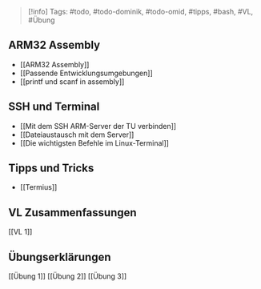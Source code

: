 
> [!info] 
> Tags: #todo, #todo-dominik, #todo-omid, #tipps, #bash, #VL, #Übung 
## ARM32 Assembly
- [[ARM32 Assembly]]
- [[Passende Entwicklungsumgebungen]]
- [[printf und scanf in assembly]]
## SSH und Terminal
- [[Mit dem SSH ARM-Server der TU verbinden]]
- [[Dateiaustausch mit dem Server]]
- [[Die wichtigsten Befehle im Linux-Terminal]]
## Tipps und Tricks
- [[Termius]]
## VL Zusammenfassungen
[[VL 1]]
## Übungserklärungen
[[Übung 1]]
[[Übung 2]]
[[Übung 3]]
